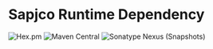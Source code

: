 # Sapjco Runtime Dependency

![Hex.pm](https://img.shields.io/hexpm/l/plug.svg?color=green)
![Maven Central](https://img.shields.io/maven-central/v/cn.yanzx-dev.gitlab/com.sap.conn.jco.sapjco.svg)
![Sonatype Nexus (Snapshots)](https://img.shields.io/nexus/snapshots/https/oss.sonatype.org/cn.yanzx-dev.gitlab/com.sap.conn.jco.sapjco.svg)
